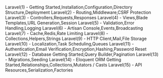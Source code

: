 Laravel(1) - Getting Started,Installation,Configuration,Directory Structure,Deployment
Laravel(2) - Routing,Middleware,CSRF Protection
Laravel(3) - Controllers,Requests,Responses
Laravel(4) - Views,Blade Templates,URL Generation,Session
Laravel(5) - Validation,Error Handling,Logging
Laravel(6) - Artisan Console,Events,Broadcasting
Laravel(7) - Cache,Redis,Rate Limiting
Laravel(8) - Collections,Helpers,Strings
Laravel(9) - HTTP Client,Mail,File Storage
Laravel(10) - Localization,Task Scheduling,Queues
Laravel(11) - Authentication,Email Verification,Encryption,Hashing,Password Reset
Laravel(12) - Database Getting Started,Query Builder,Pagination
Laravel(13) - Migrations,Seeding
Laravel(14) - Eloquent ORM Getting Started,Relationships,Collections,Mutators / Casts
Laravel(15) - API Resources,Serialization,Factories
